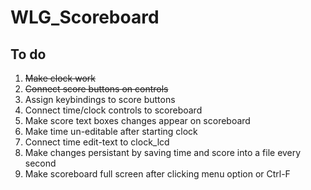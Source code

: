 WLG_Scoreboard
==============

To do
-----

1. ~~Make clock work~~
1. ~~Connect score buttons on controls~~
1. Assign keybindings to score buttons
1. Connect time/clock controls to scoreboard
1. Make score text boxes changes appear on scoreboard
1. Make time un-editable after starting clock
1. Connect time edit-text to clock_lcd
1. Make changes persistant by saving time and score into a file every second
1. Make scoreboard full screen after clicking menu option or Ctrl-F
